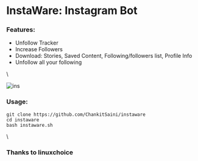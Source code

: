 # InstaWare: Instagram Bot

### Features:
+ Unfollow Tracker
+ Increase Followers
+ Download: Stories, Saved Content, Following/followers list, Profile Info
+ Unfollow all your following 

​\

![ins](https://telegra.ph/file/f91e99c76757f182e0a74.jpg)


### Usage:
```
git clone https://github.com/ChankitSaini/instaware
cd instaware
bash instaware.sh
```
​\

### Thanks to linuxchoice
